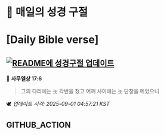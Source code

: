 # 🙏 매일의 성경 구절
# [Daily Bible verse]
## [![README에 성경구절 업데이트](https://github.com/DONGSUKA/first_test/actions/workflows/update-readme-bible.yml/badge.svg)](https://github.com/DONGSUKA/first_test/actions/workflows/update-readme-bible.yml)
<!-- START_BIBLE_VERSE -->
📖 **사무엘상 17:6**
> 그의 다리에는 놋 각반을 쳤고 어깨 사이에는 놋 단창을 메었으니

🕊️ _업데이트 시각: 2025-09-01 04:57:21 KST_
  <!-- END_BIBLE_VERSE -->
## GITHUB_ACTION
